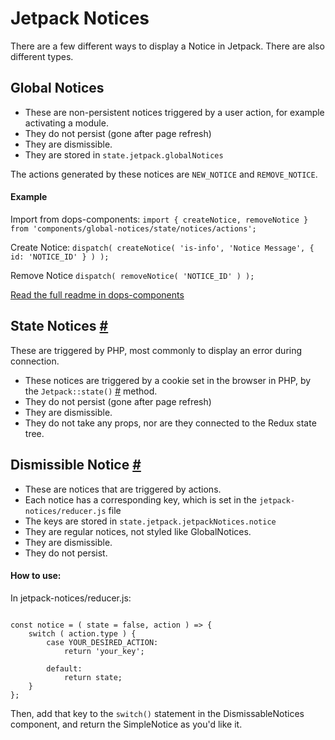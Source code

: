 Jetpack Notices
===============

There are a few different ways to display a Notice in Jetpack.  There are also different types.

## Global Notices

- These are non-persistent notices triggered by a user action, for example activating a module.
- They do not persist (gone after page refresh)
- They are dismissible.
- They are stored in `state.jetpack.globalNotices`

The actions generated by these notices are `NEW_NOTICE` and `REMOVE_NOTICE`.

#### Example

Import from dops-components:
`import { createNotice, removeNotice } from 'components/global-notices/state/notices/actions';`

Create Notice:
`dispatch( createNotice( 'is-info', 'Notice Message', { id: 'NOTICE_ID' } ) );`

Remove Notice
`dispatch( removeNotice( 'NOTICE_ID' ) );`

[Read the full readme in dops-components](https://github.com/Automattic/dops-components/blob/master/client/notices/README.md)

## State Notices [#](https://github.com/Automattic/jetpack/blob/master/_inc/client/components/jetpack-notices/state-notices.jsx)

These are triggered by PHP, most commonly to display an error during connection.

- These notices are triggered by a cookie set in the browser in PHP, by the `Jetpack::state()` [#](https://github.com/Automattic/jetpack/blob/master/class.jetpack.php#L4661) method.
- They do not persist (gone after page refresh)
- They are dismissible.
- They do not take any props, nor are they connected to the Redux state tree.

## Dismissible Notice [#](https://github.com/Automattic/jetpack/blob/master/_inc/client/components/jetpack-notices/dismissable.jsx)

- These are notices that are triggered by actions.
- Each notice has a corresponding key, which is set in the `jetpack-notices/reducer.js` file
- The keys are stored in `state.jetpack.jetpackNotices.notice`
- They are regular notices, not styled like GlobalNotices.
- They are dismissible.
- They do not persist.

#### How to use:

In jetpack-notices/reducer.js:
```import YOUR_DESIRED_ACTION from 'state/action-types';

const notice = ( state = false, action ) => {
	switch ( action.type ) {
		case YOUR_DESIRED_ACTION:
			return 'your_key';

		default:
			return state;
	}
};
```

Then, add that key to the `switch()` statement in the DismissableNotices component, and return the SimpleNotice as you'd like it.
